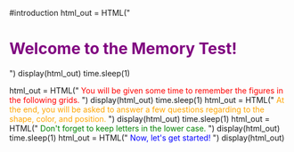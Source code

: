 #introduction
html_out = HTML("<h1 style = 'color:purple;'>Welcome to the Memory Test!</h1>")
display(html_out)
time.sleep(1)

html_out = HTML("<span style = 'color:red;'> You will be given some time to remember the figures in the following grids. </span>")
display(html_out)
time.sleep(1)
html_out = HTML("<span style = 'color:orange;'> At the end, you will be asked to answer a few questions regarding to the shape, color, and position. </span>")
display(html_out)
time.sleep(1)
html_out = HTML("<span style = 'color:green;'> Don't forget to keep letters in the lower case. </span>")
display(html_out)
time.sleep(1)
html_out = HTML("<span style = 'color:blue;'> Now, let's get started! </span>")
display(html_out)

